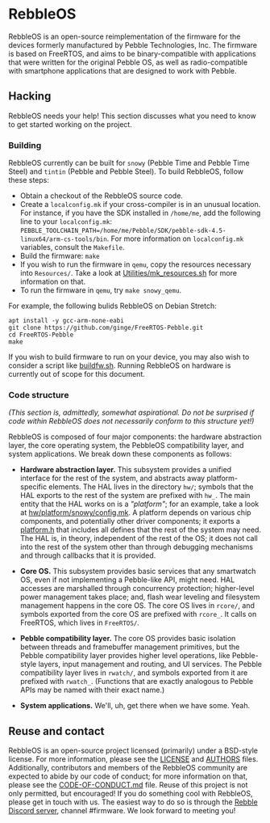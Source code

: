 # RebbleOS

RebbleOS is an open-source reimplementation of the firmware for the devices
formerly manufactured by Pebble Technologies, Inc.  The firmware is based on
FreeRTOS, and aims to be binary-compatible with applications that were
written for the original Pebble OS, as well as radio-compatible with
smartphone applications that are designed to work with Pebble.

## Hacking

RebbleOS needs your help! This section discusses what you need to know to
get started working on the project.

### Building

RebbleOS currently can be built for `snowy` (Pebble Time and Pebble Time
Steel) and `tintin` (Pebble and Pebble Steel).  To build RebbleOS, follow
these steps:

* Obtain a checkout of the RebbleOS source code.
* Create a `localconfig.mk` if your cross-compiler is in an unusual location.  For instance, if you have the SDK installed in `/home/me`, add the following line to your `localconfig.mk`: `PEBBLE_TOOLCHAIN_PATH=/home/me/Pebble/SDK/pebble-sdk-4.5-linux64/arm-cs-tools/bin`.  For more information on `localconfig.mk` variables, consult the `Makefile`.
* Build the firmware: `make`
* If you wish to run the firmware in `qemu`, copy the resources necessary into `Resources/`.  Take a look at [Utilities/mk_resources.sh](Utilities/mk_resources.sh) for more information on that.
* To run the firmware in `qemu`, try `make snowy_qemu`.

For example, the following bulids RebbleOS on Debian Stretch:

    apt install -y gcc-arm-none-eabi
    git clone https://github.com/ginge/FreeRTOS-Pebble.git
    cd FreeRTOS-Pebble
    make

If you wish to build firmware to run on your device, you may also wish to
consider a script like [buildfw.sh](buildfw.sh).  Running RebbleOS on hardware is
currently out of scope for this document.

### Code structure

_(This section is, admittedly, somewhat aspirational.  Do not be surprised
if code within RebbleOS does not necessarily conform to this structure
yet!)_

RebbleOS is composed of four major components: the hardware abstraction
layer, the core operating system, the PebbleOS compatibility layer, and
system applications.  We break down these components as follows:

* **Hardware abstraction layer.**  This subsystem provides a unified
  interface for the rest of the system, and abstracts away platform-specific
  elements.  The HAL lives in the directory `hw/`; symbols that the HAL
  exports to the rest of the system are prefixed with `hw_`.  The main
  entity that the HAL works on is a _"platform"_; for an example, take a
  look at [hw/platform/snowy/config.mk](hw/platform/snowy/config.mk).  A platform depends on various chip
  components, and potentially other driver components; it exports a
  [platform.h](hw/platform/snowy/platform.h) that includes all defines that the rest of the system may
  need.  The HAL is, in theory, independent of the rest of the OS; it does
  not call into the rest of the system other than through debugging
  mechanisms and through callbacks that it is provided.

* **Core OS.** This subsystem provides basic services that any smartwatch
  OS, even if not implementing a Pebble-like API, might need.  HAL accesses
  are marshalled through concurrency protection; higher-level power
  management takes place; and, flash wear leveling and filesystem management
  happens in the core OS.  The core OS lives in `rcore/`, and symbols
  exported from the core OS are prefixed with `rcore_`.  It calls on
  FreeRTOS, which lives in `FreeRTOS/`.

* **Pebble compatibility layer.**  The core OS provides basic isolation
  between threads and framebuffer management primitives, but the Pebble
  compatibility layer provides higher level operations, like Pebble-style
  layers, input management and routing, and UI services.  The Pebble
  compatibility layer lives in `rwatch/`, and symbols exported from it are
  prefixed with `rwatch_`.  (Functions that are exactly analogous to Pebble
  APIs may be named with their exact name.)

* **System applications.** We'll, uh, get there when we have some.  Yeah.

## Reuse and contact

RebbleOS is an open-source project licensed (primarily) under a BSD-style
license.  For more information, please see the [LICENSE](LICENSE) and [AUTHORS](AUTHORS)
files.  Additionally, contributors and members of the RebbleOS community are
expected to abide by our code of conduct; for more information on that,
please see the [CODE-OF-CONDUCT.md](CODE-OF-CONDUCT.md) file.  Reuse of this project is not only
permitted, but encouraged!  If you do something cool with RebbleOS, please
get in touch with us.  The easiest way to do so is through the [Rebble
Discord server](https://discordapp.com/invite/aRUAYFN), channel #firmware. 
We look forward to meeting you!
